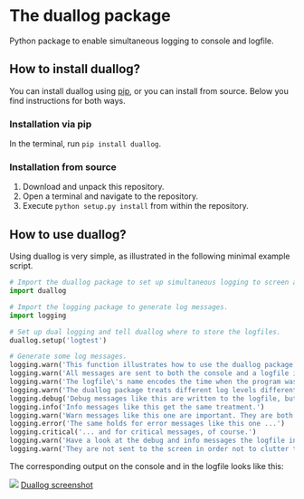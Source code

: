 # The duallog package

Python package to enable simultaneous logging to console and logfile.

## How to install duallog?

You can install duallog using [pip](https://www.w3schools.com/python/python_pip.asp), or you can install from source.
Below you find instructions for both ways.

### Installation via pip

In the terminal, run `pip install duallog`.

### Installation from source

1. Download and unpack this repository.
2. Open a terminal and navigate to the repository. 
3. Execute `python setup.py install` from within the repository.

## How to use duallog?

Using duallog is very simple, as illustrated in the following minimal example script.

```python
# Import the duallog package to set up simultaneous logging to screen and console.
import duallog

# Import the logging package to generate log messages.
import logging

# Set up dual logging and tell duallog where to store the logfiles.
duallog.setup('logtest')

# Generate some log messages.
logging.warn('This function illustrates how to use the duallog package.')
logging.warn('All messages are sent to both the console and a logfile in the folder \"{}\".'.format(logdir))
logging.warn('The logfile\'s name encodes the time when the program was started.')
logging.warn('The duallog package treats different log levels differently.')
logging.debug('Debug messages like this are written to the logfile, but not printed on screen.')
logging.info('Info messages like this get the same treatment.')
logging.warn('Warn messages like this one are important. They are both sent to the logfile and shown on screen.')
logging.error('The same holds for error messages like this one ...')
logging.critical('... and for critical messages, of course.')
logging.warn('Have a look at the debug and info messages the logfile in the folder \"{}\".'.format(logdir))
logging.warn('They are not sent to the screen in order not to clutter the display.')
```

The corresponding output on the console and in the logfile looks like this:

![](./duallog_screenshot.png)
[Duallog screenshot](https://github.com/acschaefer/duallog/blob/master/duallog_screenshot.png)
